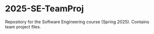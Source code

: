 # 2025-SE-TeamProj
Repository for the Software Engineering course (Spring 2025). Contains team project files.
